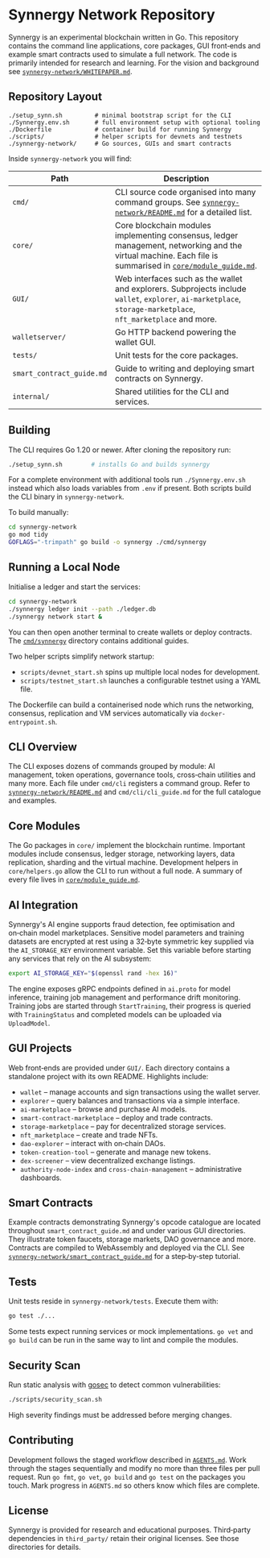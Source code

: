 # Synnergy Network Repository

Synnergy is an experimental blockchain written in Go. This repository contains the command line applications, core packages, GUI front‑ends and example smart contracts used to simulate a full network. The code is primarily intended for research and learning. For the vision and background see [`synnergy-network/WHITEPAPER.md`](synnergy-network/WHITEPAPER.md).

## Repository Layout

```
./setup_synn.sh         # minimal bootstrap script for the CLI
./Synnergy.env.sh       # full environment setup with optional tooling
./Dockerfile            # container build for running Synnergy
./scripts/              # helper scripts for devnets and testnets
./synnergy-network/     # Go sources, GUIs and smart contracts
```

Inside `synnergy-network` you will find:

| Path | Description |
|------|-------------|
| `cmd/` | CLI source code organised into many command groups. See [`synnergy-network/README.md`](synnergy-network/README.md) for a detailed list. |
| `core/` | Core blockchain modules implementing consensus, ledger management, networking and the virtual machine. Each file is summarised in [`core/module_guide.md`](synnergy-network/core/module_guide.md). |
| `GUI/` | Web interfaces such as the wallet and explorers. Subprojects include `wallet`, `explorer`, `ai-marketplace`, `storage-marketplace`, `nft_marketplace` and more. |
| `walletserver/` | Go HTTP backend powering the wallet GUI. |
| `tests/` | Unit tests for the core packages. |
| `smart_contract_guide.md` | Guide to writing and deploying smart contracts on Synnergy. |
| `internal/` | Shared utilities for the CLI and services. |

## Building

The CLI requires Go 1.20 or newer. After cloning the repository run:

```bash
./setup_synn.sh        # installs Go and builds synnergy
```

For a complete environment with additional tools run `./Synnergy.env.sh` instead which also loads variables from `.env` if present. Both scripts build the CLI binary in `synnergy-network`.

To build manually:

```bash
cd synnergy-network
go mod tidy
GOFLAGS="-trimpath" go build -o synnergy ./cmd/synnergy
```

## Running a Local Node

Initialise a ledger and start the services:

```bash
cd synnergy-network
./synnergy ledger init --path ./ledger.db
./synnergy network start &
```

You can then open another terminal to create wallets or deploy contracts. The [`cmd/synnergy`](synnergy-network/cmd/synnergy) directory contains additional guides.

Two helper scripts simplify network startup:

- `scripts/devnet_start.sh` spins up multiple local nodes for development.
- `scripts/testnet_start.sh` launches a configurable testnet using a YAML file.

The Dockerfile can build a containerised node which runs the networking, consensus, replication and VM services automatically via `docker-entrypoint.sh`.

## CLI Overview

The CLI exposes dozens of commands grouped by module: AI management, token operations, governance tools, cross‑chain utilities and many more. Each file under `cmd/cli` registers a command group. Refer to [`synnergy-network/README.md`](synnergy-network/README.md) and `cmd/cli/cli_guide.md` for the full catalogue and examples.

## Core Modules

The Go packages in `core/` implement the blockchain runtime. Important modules include consensus, ledger storage, networking layers, data replication, sharding and the virtual machine. Development helpers in `core/helpers.go` allow the CLI to run without a full node. A summary of every file lives in [`core/module_guide.md`](synnergy-network/core/module_guide.md).

## AI Integration

Synnergy's AI engine supports fraud detection, fee optimisation and on‑chain
model marketplaces. Sensitive model parameters and training datasets are
encrypted at rest using a 32‑byte symmetric key supplied via the
`AI_STORAGE_KEY` environment variable. Set this variable before starting any
services that rely on the AI subsystem:

```bash
export AI_STORAGE_KEY="$(openssl rand -hex 16)"
```

The engine exposes gRPC endpoints defined in `ai.proto` for model inference,
training job management and performance drift monitoring. Training jobs are
started through `StartTraining`, their progress is queried with
`TrainingStatus` and completed models can be uploaded via `UploadModel`.

## GUI Projects

Web front‑ends are provided under `GUI/`. Each directory contains a standalone project with its own README. Highlights include:

- `wallet` – manage accounts and sign transactions using the wallet server.
- `explorer` – query balances and transactions via a simple interface.
- `ai-marketplace` – browse and purchase AI models.
- `smart-contract-marketplace` – deploy and trade contracts.
- `storage-marketplace` – pay for decentralized storage services.
- `nft_marketplace` – create and trade NFTs.
- `dao-explorer` – interact with on‑chain DAOs.
- `token-creation-tool` – generate and manage new tokens.
- `dex-screener` – view decentralized exchange listings.
- `authority-node-index` and `cross-chain-management` – administrative dashboards.

## Smart Contracts

Example contracts demonstrating Synnergy's opcode catalogue are located throughout `smart_contract_guide.md` and under various GUI directories. They illustrate token faucets, storage markets, DAO governance and more. Contracts are compiled to WebAssembly and deployed via the CLI. See [`synnergy-network/smart_contract_guide.md`](synnergy-network/smart_contract_guide.md) for a step‑by‑step tutorial.

## Tests

Unit tests reside in `synnergy-network/tests`. Execute them with:

```bash
go test ./...
```

Some tests expect running services or mock implementations. `go vet` and `go build` can be run in the same way to lint and compile the modules.

## Security Scan

Run static analysis with [gosec](https://github.com/securego/gosec) to detect common vulnerabilities:

```bash
./scripts/security_scan.sh
```

High severity findings must be addressed before merging changes.

## Contributing

Development follows the staged workflow described in [`AGENTS.md`](AGENTS.md). Work through the stages sequentially and modify no more than three files per pull request. Run `go fmt`, `go vet`, `go build` and `go test` on the packages you touch. Mark progress in `AGENTS.md` so others know which files are complete.

## License

Synnergy is provided for research and educational purposes. Third‑party dependencies in `third_party/` retain their original licenses. See those directories for details.
